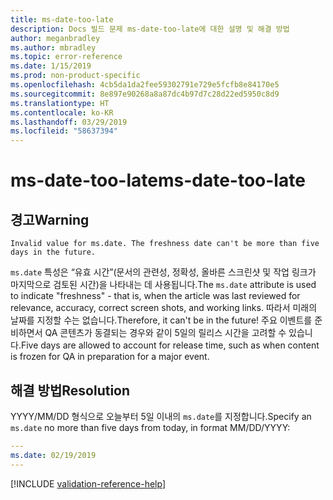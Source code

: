 ```yaml
---
title: ms-date-too-late
description: Docs 빌드 문제 ms-date-too-late에 대한 설명 및 해결 방법
author: meganbradley
ms.author: mbradley
ms.topic: error-reference
ms.date: 1/15/2019
ms.prod: non-product-specific
ms.openlocfilehash: 4cb5da1da2fee59302791e729e5fcfb8e84170e5
ms.sourcegitcommit: 8e897e90268a8a87dc4b97d7c28d22ed5950c8d9
ms.translationtype: HT
ms.contentlocale: ko-KR
ms.lasthandoff: 03/29/2019
ms.locfileid: "58637394"
---
```

# <a name="ms-date-too-late"></a><span data-ttu-id="0dbd0-103">ms-date-too-late</span><span class="sxs-lookup"><span data-stu-id="0dbd0-103">ms-date-too-late</span></span>

## <a name="warning"></a><span data-ttu-id="0dbd0-104">경고</span><span class="sxs-lookup"><span data-stu-id="0dbd0-104">Warning</span></span>

`Invalid value for ms.date. The freshness date can't be more than five days in the future.`

<span data-ttu-id="0dbd0-105">`ms.date` 특성은 “유효 시간”(문서의 관련성, 정확성, 올바른 스크린샷 및 작업 링크가 마지막으로 검토된 시간)을 나타내는 데 사용됩니다.</span><span class="sxs-lookup"><span data-stu-id="0dbd0-105">The `ms.date` attribute is used to indicate "freshness" - that is, when the article was last reviewed for relevance, accuracy, correct screen shots, and working links.</span></span> <span data-ttu-id="0dbd0-106">따라서 미래의 날짜를 지정할 수는 없습니다.</span><span class="sxs-lookup"><span data-stu-id="0dbd0-106">Therefore, it can't be in the future!</span></span> <span data-ttu-id="0dbd0-107">주요 이벤트를 준비하면서 QA 콘텐츠가 동결되는 경우와 같이 5일의 릴리스 시간을 고려할 수 있습니다.</span><span class="sxs-lookup"><span data-stu-id="0dbd0-107">Five days are allowed to account for release time, such as when content is frozen for QA in preparation for a major event.</span></span>

## <a name="resolution"></a><span data-ttu-id="0dbd0-108">해결 방법</span><span class="sxs-lookup"><span data-stu-id="0dbd0-108">Resolution</span></span>

<span data-ttu-id="0dbd0-109">YYYY/MM/DD 형식으로 오늘부터 5일 이내의 `ms.date`를 지정합니다.</span><span class="sxs-lookup"><span data-stu-id="0dbd0-109">Specify an `ms.date` no more than five days from today, in format MM/DD/YYYY:</span></span>

```yml
---
ms.date: 02/19/2019
---
```

<!--make sure to add this file to your includes folder and verify the path-->
[!INCLUDE [validation-reference-help](includes/validation-reference-help.md)]
